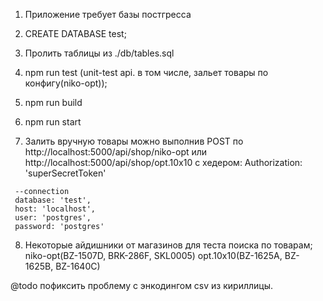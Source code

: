 1. Приложение требует базы постгресса

2. CREATE DATABASE test;

3. Пролить таблицы из ./db/tables.sql

4. npm run test  (unit-test api. в том числе, зальет товары по конфигу(niko-opt));

5. npm run build

6. npm run start

7. Залить вручную товары можно выполнив POST по http://localhost:5000/api/shop/niko-opt или  http://localhost:5000/api/shop/opt.10x10 с хедером: Authorization: 'superSecretToken'
 ```
  --connection
  database: 'test',
  host: 'localhost',
  user: 'postgres',
  password: 'postgres'
```

8. Некоторые айдишники от магазинов для теста поиска по товарам;
niko-opt(BZ-1507D, BRK-286F, SKL0005)
opt.10x10(BZ-1625A, BZ-1625B, BZ-1640C)

@todo пофиксить проблему с энкодингом csv из кириллицы.
